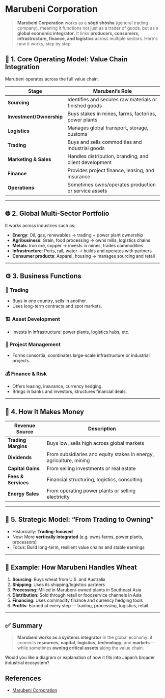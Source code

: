# Marubeni Corporation

> **Marubeni Corporation** works as a **sōgō shōsha** (general trading company), meaning it functions not just as a trader of goods, but as a **global economic integrator**. It links **producers, consumers, infrastructure, finance, and logistics** across multiple sectors. Here's how it works, step by step:

## 🧠 1. **Core Operating Model: Value Chain Integration**

Marubeni operates across the full value chain:

| Stage                    | Marubeni’s Role                                        |
| ------------------------ | ------------------------------------------------------ |
| **Sourcing**             | Identifies and secures raw materials or finished goods |
| **Investment/Ownership** | Buys stakes in mines, farms, factories, power plants   |
| **Logistics**            | Manages global transport, storage, customs             |
| **Trading**              | Buys and sells commodities and industrial goods        |
| **Marketing & Sales**    | Handles distribution, branding, and client development |
| **Finance**              | Provides project finance, leasing, and insurance       |
| **Operations**           | Sometimes owns/operates production or service assets   |

---

## 🌐 2. **Global Multi-Sector Portfolio**

It works across industries such as:

* **Energy**: Oil, gas, renewables → trading + power plant ownership
* **Agribusiness**: Grain, food processing → owns mills, logistics chains
* **Metals**: Iron ore, copper → invests in mines, trades commodities
* **Infrastructure**: Ports, rail, water → builds and operates with partners
* **Consumer products**: Apparel, housing → manages sourcing and retail

---

## ⚙️ 3. **Business Functions**

### 🔄 Trading

* Buys in one country, sells in another.
* Uses long-term contracts and spot markets.

### 🏗️ Asset Development

* Invests in infrastructure: power plants, logistics hubs, etc.

### 💼 Project Management

* Forms consortia, coordinates large-scale infrastructure or industrial projects.

### 💰 Finance & Risk

* Offers leasing, insurance, currency hedging.
* Brings in banks and investors, structures financial deals.

---

## 🤝 4. **How It Makes Money**

| Revenue Source      | Description                                                        |
| ------------------- | ------------------------------------------------------------------ |
| **Trading Margins** | Buys low, sells high across global markets                         |
| **Dividends**       | From subsidiaries and equity stakes in energy, agriculture, mining |
| **Capital Gains**   | From selling investments or real estate                            |
| **Fees & Services** | Financial structuring, logistics, consulting                       |
| **Energy Sales**    | From operating power plants or selling electricity                 |

---

## 🧩 5. **Strategic Model: “From Trading to Owning”**

* Historically: **Trading-focused**
* Now: More **vertically integrated** (e.g. owns farms, power plants, processors)
* Focus: Build long-term, resilient value chains and stable earnings

---

## 🧭 Example: How Marubeni Handles Wheat

1. **Sourcing**: Buys wheat from U.S. and Australia
2. **Shipping**: Uses its shipping/logistics partners
3. **Processing**: Milled in Marubeni-owned plants in Southeast Asia
4. **Distribution**: Sold through retail or foodservice channels in Asia
5. **Financing**: Uses commodity finance and currency hedging tools
6. **Profits**: Earned at every step — trading, processing, logistics, retail

---

## ✅ Summary

> **Marubeni works as a systems integrator** in the global economy:
> it connects **resources**, **capital**, **logistics**, **technology**, and **markets** — while sometimes **owning critical assets** along the value chain.

Would you like a diagram or explanation of how it fits into Japan’s broader industrial ecosystem?



## References

- [Marubeni Corporation](https://en.wikipedia.org/wiki/Marubeni)
